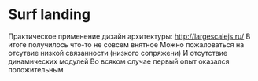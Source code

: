 # Surf landing
Практическое применение дизайн архитектуры: http://largescalejs.ru/
В итоге получилось что-то не совсем внятное
Можно пожаловаться на отсутвие низкой связанности (низкого сопряжени)
И отсутствие динамических модулей
Во всяком случае первый опыт оказался положительным
